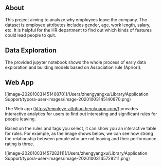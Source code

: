## About 

This project aiming to analyze why employees leave the company. The dataset is employee attributes includes gender, age, work length, salary, etc. It is helpful for the HR department to find out which kinds of features could lead people to quit.

## Data Exploration

The provided jupyter notebook shows the whole process of early data exploration and building models based on Association rule (Apriori).

## Web App

![image-20201003145140870](/Users/zhengyangxu/Library/Application Support/typora-user-images/image-20201003145140870.png)

The Web app (https://employe-attrition.herokuapp.com/) provides interactive analytics for users to find out interesting and significant rules for people leaving.

Based on the rules and tags you select, it can show you an interactive table for rules. For example, as the image shows below, we can see how strong the relationship between people who are not leaving and their performance rating is three.

![image-20201003145728211](/Users/zhengyangxu/Library/Application Support/typora-user-images/image-20201003145728211.png)

